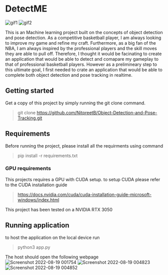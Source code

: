 # DetectME

![gif1](https://user-images.githubusercontent.com/65519637/183447585-91dc28d1-0ab0-4f5b-96a4-c3c44b424905.gif)
![gif2](https://user-images.githubusercontent.com/65519637/183451460-1ccea3e2-9b78-4db7-9cf9-ec1479d6a50e.gif)

This is an Machine learning project built on the concepts of object detection and pose detection. As a competitive basketball player, I am always looking to improve my game and refine my craft. Furthermore, as a big fan of the NBA, I am always inspired by the professional players and the skill moves they are able to pull off. Therefore, I thought it would be facinating to create an application that would be able to detect and comapare my gameplay to that of professional basketball players. However as a prelimineary step to this ultimate goal, I first needed to crate an application that would be able to complete both object detection and pose tracking in realtime.

## Getting started
Get a copy of this project by simply running the git clone command.
> git clone https://github.com/NitpreetB/Object-Detection-and-Pose-Tracking.git

## Requirements

Before running the project, please install all the requirments using command 
> pip install -r requirements.txt

### GPU requirements 
This projects requires a GPU with CUDA setup. to setup CUDA please refer to the CUDA installation guide
>https://docs.nvidia.com/cuda/cuda-installation-guide-microsoft-windows/index.html

This project has been tested on a NVIDIA RTX 3050

## Running application

to host the application on the local device run 
>python3 app.py

The host should open the following webpage
![Screenshot 2022-08-19 001754](https://user-images.githubusercontent.com/65519637/189798849-9ab6aa1b-a0bd-4214-9fd2-dbb77836b81f.jpg)
![Screenshot 2022-08-19 004823](https://user-images.githubusercontent.com/65519637/189798950-ea717d35-3571-4352-a6a3-d84885b83a46.jpg)
![Screenshot 2022-08-19 004852](https://user-images.githubusercontent.com/65519637/189799357-6aa5d342-95ac-482c-9c7e-ea225c3bc667.jpg)
